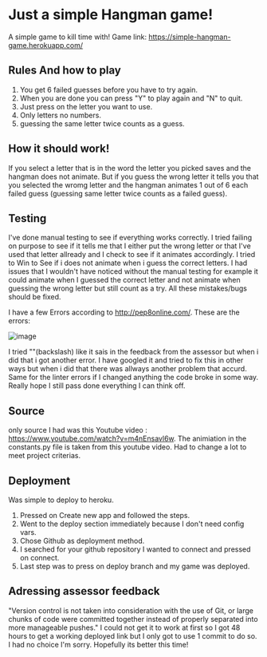 # Just a simple Hangman game!
A simple game to kill time with!
Game link: https://simple-hangman-game.herokuapp.com/

## Rules And how to play
1. You get 6 failed guesses before you have to try again.
2. When you are done you can press "Y" to play again and "N" to quit.
3. Just press on the letter you want to use.
4. Only letters no numbers.
5. guessing the same letter twice counts as a guess.

## How it should work!

If you select a letter that is in the word the letter you picked saves and the hangman does not animate.
But if you guess the wrong letter it tells you that you selected the wromg letter and the hangman animates 1 out of 6 each failed guess
(guessing same letter twice counts as a failed guess).

## Testing

I've done manual testing to see if everything works correctly.
I tried failing on purpose to see if it tells me that I either put the wrong letter or that I've used that letter allready and I check to see if it animates accordingly.
I tried to Win to See if i does not animate when i guess the correct letters.
I had issues that I wouldn't have noticed without the manual testing for example it could animate when I guessed the correct letter and not animate when guessing the wrong letter but still count as a try. 
All these mistakes/bugs should be fixed.

I have a few Errors according to http://pep8online.com/.
These are the errors:

![image](https://user-images.githubusercontent.com/95103308/176815438-2c9c3a71-6be9-41c0-9f91-aab804bc8a70.png)

I tried "\"(backslash) like it sais in the feedback from the assessor but when i did that i got another error.
I have googled it and tried to fix this in other ways but when i did that there was allways another problem that accurd.
Same for the linter errors if I changed anything the code broke in some way.
Really hope I still pass done everything I can think off.

## Source

only source I had was this Youtube video : https://www.youtube.com/watch?v=m4nEnsavl6w.
The animiation in the constants.py file is taken from this youtube video.
Had to change a lot to meet project criterias.

## Deployment

Was simple to deploy to heroku.
1. Pressed on Create new app and followed the steps.
2. Went to the deploy section immediately because I don't need config vars.
3. Chose Github as deployment method.
4. I searched for your github repository I wanted to connect and pressed on connect.
5. Last step was to press on deploy branch and my game was deployed.

## Adressing assessor feedback
"Version control is not taken into consideration with the use of Git, or large chunks of code were committed together instead of properly separated into more manageable pushes."
I could not get it to work at first so I got 48 hours to get a working deployed link but I only got to use 1 commit to do so. I had no choice I'm sorry. Hopefully its better this time!
